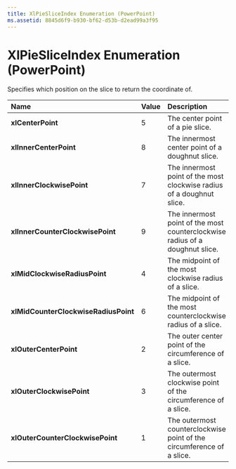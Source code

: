 ```yaml
---
title: XlPieSliceIndex Enumeration (PowerPoint)
ms.assetid: 8845d6f9-b930-bf62-d53b-d2ead99a3f95
---
```



# XlPieSliceIndex Enumeration (PowerPoint)

Specifies which position on the slice to return the coordinate of.



|**Name**|**Value**|**Description**|
|:-----|:-----|:-----|
|**xlCenterPoint**|5|The center point of a pie slice.|
|**xlInnerCenterPoint**|8|The innermost center point of a doughnut slice.|
|**xlInnerClockwisePoint**|7|The innermost point of the most clockwise radius of a doughnut slice.|
|**xlInnerCounterClockwisePoint**|9|The innermost point of the most counterclockwise radius of a doughnut slice.|
|**xlMidClockwiseRadiusPoint**|4|The midpoint of the most clockwise radius of a slice.|
|**xlMidCounterClockwiseRadiusPoint**|6|The midpoint of the most counterclockwise radius of a slice.|
|**xlOuterCenterPoint**|2|The outer center point of the circumference of a slice.|
|**xlOuterClockwisePoint**|3|The outermost clockwise point of the circumference of a slice.|
|**xlOuterCounterClockwisePoint**|1|The outermost counterclockwise point of the circumference of a slice.|


